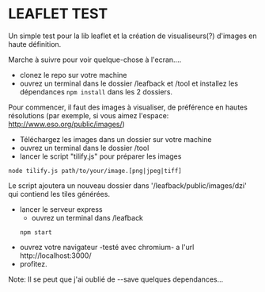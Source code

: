 # LEAFLET TEST
Un simple test pour la lib leaflet et la création de visualiseurs(?) d'images en haute définition.

Marche à suivre pour voir quelque-chose à l'ecran....
* clonez le repo sur votre machine
* ouvrez un terminal dans le dossier /leafback et /tool et installez les dépendances 
```npm install```
dans les 2 dossiers.

Pour commencer, il faut des images à visualiser, de préférence en hautes résolutions (par exemple, si vous aimez l'espace: http://www.eso.org/public/images/)
* Téléchargez les images dans un dossier sur votre machine
* ouvrez un terminal dans le dossier /tool
* lancer le script "tilify.js" pour préparer les images
```
node tilify.js path/to/your/image.[png|jpeg|tiff]
```
Le script ajoutera un nouveau dossier dans '/leafback/public/images/dzi' qui contiend les tiles générées.
* lancer le serveur express 
  * ouvrez un terminal dans /leafback
  ```
  npm start
  ```
* ouvrez votre navigateur -testé avec chromium- a l'url http://localhost:3000/ 
* profitez.

Note:
  Il se peut que j'ai oublié de --save quelques dependances... 
